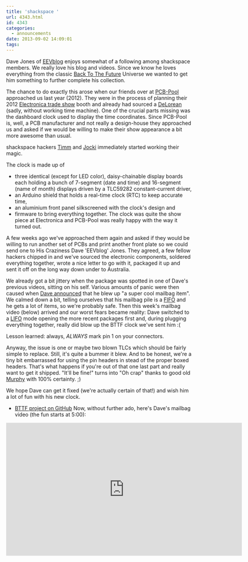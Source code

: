 ```yaml
---
title: 'shackspace '
url: 4343.html
id: 4343
categories:
  - announcements
date: 2013-09-02 14:09:01
tags:
---
```


Dave Jones of [EEVblog](http://www.eevblog.com/) enjoys somewhat of a following among shackspace members. We really love his blog and videos. Since we know he loves everything from the classic [Back To The Future](http://en.wikipedia.org/wiki/Back_to_the_future) Universe we wanted to get him something to further complete his collection.

The chance to do exactly this arose when our friends over at [PCB-Pool](http://www.pcb-pool.com/) approached us last year (2012). They were in the process of planning their 2012 [Electronica trade show](http://www.electronica.de/) booth and already had sourced a [DeLorean](http://en.wikipedia.org/wiki/DeLorean_time_machine) (sadly, without working time machine). One of the crucial parts missing was the dashboard clock used to display the time coordinates. Since PCB-Pool is, well, a PCB manufacturer and not really a design-house they approached us and asked if we would be willing to make their show appearance a bit more awesome than usual.

shackspace hackers [Timm](http://twitter.com/timmedia) and [Jocki](http://twitter.com/dop3j0e) immediately started working their magic.

The clock is made up of

*   three identical (except for LED color), daisy-chainable display boards each holding a bunch of 7-segment (date and time) and 16-segment (name of month) displays driven by a TLC59282 constant-current driver,
*   an Arduino shield that holds a real-time clock (RTC) to keep accurate time,
*   an aluminium front panel silkscreened with the clock's design and
*   firmware to bring everything together.
The clock was quite the show piece at Electronica and PCB-Pool was really happy with the way it turned out.

A few weeks ago we've approached them again and asked if they would be willing to run another set of PCBs and print another front plate so we could send one to His Craziness Dave 'EEVblog' Jones. They agreed, a few fellow hackers chipped in and we've sourced the electronic components, soldered everything together, wrote a nice letter to go with it, packaged it up and sent it off on the long way down under to Australia.

We already got a bit jittery when the package was spotted in one of Dave's previous videos, sitting on his self.
Various amounts of panic were then caused when [Dave announced](https://twitter.com/eevblog/status/373647994291105793) that he blew up "a super cool mailbag item". We calmed down a bit, telling ourselves that his mailbag pile is a [FIFO](http://en.wikipedia.org/wiki/FIFO) and he gets a lot of items, so we're probably safe.
Then this week's mailbag video (below) arrived and our worst fears became reality: Dave switched to a [LIFO](http://en.wikipedia.org/wiki/LIFO_(computing)) mode opening the more recent packages first and, during plugging everything together, really did blow up the BTTF clock we've sent him :(

Lesson learned: always, _ALWAYS_ mark pin 1 on your connectors.

Anyway, the issue is one or maybe two blown TLCs which should be fairly simple to replace. Still, it's quite a bummer it blew. And to be honest, we're a tiny bit embarrassed for using the pin headers in stead of the proper boxed headers. That's what happens if you're out of that one last part and really want to get it shipped. "It'll be fine!" turns into "Oh crap" thanks to good old [Murphy](http://en.wikipedia.org/wiki/Murphy%27s_law) with 100% certainty. ;)

We hope Dave can get it fixed (we're actually certain of that!) and wish him a lot of fun with his new clock.

*   [<span style="line-height: 13px;">BTTF project on GitHub</span>](https://github.com/shackspace/bttf)
Now, without further ado, here's Dave's mailbag video (the fun starts at 5:00):

<iframe src="http://www.youtube.com/embed/ehXw1Amj40E?feature=player_detailpage" height="360" width="640" allowfullscreen="" frameborder="0"></iframe>